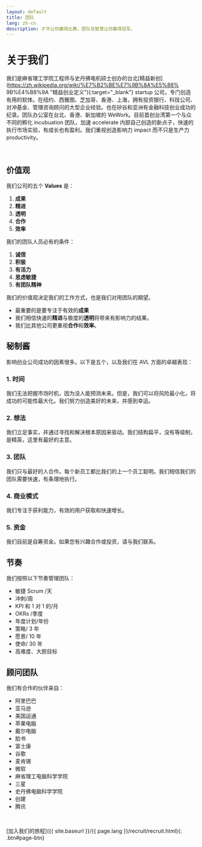 ```yaml
---
layout: default
title: 团队
lang: zh-cn
description: 才华让你赢得比赛，团队及智慧让你赢得冠军。
---
```




# 关于我们

我们是麻省理工学院工程师与史丹佛电机硕士创办的台北[精益新创](https://zh.wikipedia.org/wiki/%E7%B2%BE%E7%9B%8A%E5%88% 9B%E4%B8%9A "精益创业定义"){:target="\_blank"} startup 公司，专门创造有用的软体。在纽约、西雅图、芝加哥、香港、上海，拥有投资银行、科技公司、对冲基金、管理咨询顾问的大型企业经验。也在矽谷和亚洲有金融科技创业成功的纪录。团队办公室在台北、香港、新加坡的 WeWork。目前首创台湾第一个与众不同的孵化 incubuation 团队，加速 accelerate 内部自己创造的新点子，快速的执行市场实验，有成长也有盈利。我们重视创造影响力 impact 而不只是生产力 productivity。

<br>

## 价值观

我们公司的五个 **Values** 是：

1. **成果**
1. **精进**
1. **透明**
1. **合作**
1. **效率**

我们的团队人员必有的条件：

1. **诚信**
1. **积极**
1. **有活力**
1. **思虑敏捷**
1. **有团队精神**

我们的价值观决定我们的工作方式，也是我们对用团队的期望。

-   最重要的是要专注于有效的**成果**
-   我们相信快速的**精进**与极度的**透明**将带来有影响力的结果。
-   我们比其他公司更重视**合作**和**效率**。

## 秘制酱

影响创业公司成功的因素很多。以下是五个，以及我们在 AVL 方面的卓越表现：

### 1. 时间

我们无法把握市场时机，因为没人能预测未来。但是，我们可以将风险最小化，将成功的可能性最大化。我们努力创造美好的未来，并感到幸运。

### 2. 想法

我们立足事实，并通过寻找和解决根本原因来驱动。我们结构扁平，没有等级制，是精英，这里有最好的主意。

### 3. 团队

我们只与最好的人合作。每个新员工都比我们的上一个员工聪明。我们相信我们的团队需要快速，有条理地执行。

### 4. 商业模式

我们专注于获利能力，有效的用户获取和快速增长。

### 5. 资金

我们目前是自筹资金。如果您有兴趣合作或投资，请与我们联系。

## 节奏

我们按照以下节奏管理团队：

-   敏捷 Scrum /天
-   冲刺/周
-   KPI 和 1 对 1 的/月
-   OKRs /季度
-   年度计划/年份
-   策略/ 3 年
-   愿景/ 10 年
-   使命/ 30 年
-   高难度、大胆目标

## 顾问团队

我们有合作的伙伴来自：

-   阿里巴巴
-   亚马逊
-   美国运通
-   苹果电脑
-   戴尔电脑
-   脸书
-   富士康
-   谷歌
-   麦肯锡
-   微软
-   麻省理工电脑科学学院
-   三星
-   史丹佛电脑科学学院
-   创建
-   腾讯

<br>

[加入我们的旅程]({{ site.baseurl }}/{{ page.lang }}/recruit/recruit.html){: .btn#page-btn}

<br>

